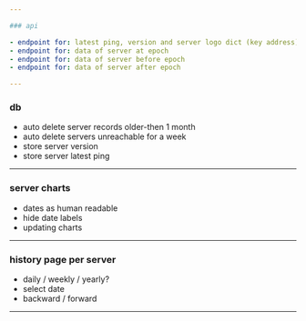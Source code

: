 ```yaml
---

### api

- endpoint for: latest ping, version and server logo dict (key address)
- endpoint for: data of server at epoch
- endpoint for: data of server before epoch
- endpoint for: data of server after epoch

---
```


### db

- auto delete server records older-then 1 month
- auto delete servers unreachable for a week
- store server version
- store server latest ping

---

### server charts

- dates as human readable
- hide date labels
- updating charts

---

### history page per server

- daily / weekly / yearly?
- select date
- backward / forward

---
